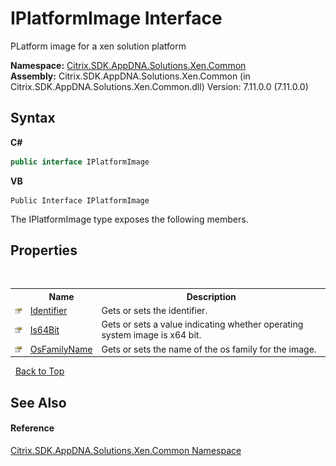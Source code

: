 # IPlatformImage Interface
 

PLatform image for a xen solution platform

**Namespace:**&nbsp;[Citrix.SDK.AppDNA.Solutions.Xen.Common](013dc694-c357-448d-ed5a-b5c48a7f6852.md)<br />**Assembly:**&nbsp;Citrix.SDK.AppDNA.Solutions.Xen.Common (in Citrix.SDK.AppDNA.Solutions.Xen.Common.dll) Version: 7.11.0.0 (7.11.0.0)

## Syntax

**C#**
```csharp
public interface IPlatformImage
```

**VB**
```vbnet
Public Interface IPlatformImage
```

The IPlatformImage type exposes the following members.


## Properties
&nbsp;<table><tr><th></th><th>Name</th><th>Description</th></tr><tr><td>![Public property](media/pubproperty.gif "Public property")</td><td><a href="d43ccab8-01c2-8e7b-857d-0c05264001e6">Identifier</a></td><td>
Gets or sets the identifier.</td></tr><tr><td>![Public property](media/pubproperty.gif "Public property")</td><td><a href="0e2d3021-ce9d-5b02-df03-13e0a4c3f61f">Is64Bit</a></td><td>
Gets or sets a value indicating whether operating system image is x64 bit.</td></tr><tr><td>![Public property](media/pubproperty.gif "Public property")</td><td><a href="cacab66e-51ea-2c6f-736f-b21325c7f01d">OsFamilyName</a></td><td>
Gets or sets the name of the os family for the image.</td></tr></table>&nbsp;
<a href="#iplatformimage-interface">Back to Top</a>

## See Also


#### Reference
<a href="013dc694-c357-448d-ed5a-b5c48a7f6852">Citrix.SDK.AppDNA.Solutions.Xen.Common Namespace</a><br />